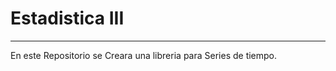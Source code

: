 # Estadistica III
---------------
En este Repositorio se Creara una libreria para Series de tiempo.
